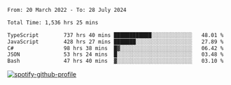 <!--START_SECTION:waka-->

```txt
From: 20 March 2022 - To: 28 July 2024

Total Time: 1,536 hrs 25 mins

TypeScript        737 hrs 40 mins ████████████░░░░░░░░░░░░░   48.01 %
JavaScript        428 hrs 27 mins ███████░░░░░░░░░░░░░░░░░░   27.89 %
C#                98 hrs 38 mins  █▓░░░░░░░░░░░░░░░░░░░░░░░   06.42 %
JSON              53 hrs 24 mins  █░░░░░░░░░░░░░░░░░░░░░░░░   03.48 %
Bash              47 hrs 40 mins  ▓░░░░░░░░░░░░░░░░░░░░░░░░   03.10 %
```

<!--END_SECTION:waka-->
[![spotify-github-profile](https://spotify-github-profile.vercel.app/api/view?uid=c00zprrvy9xiloa9qnco3hmng&cover_image=true&theme=novatorem&show_offline=false&background_color=121212&bar_color=53b14f&bar_color_cover=false)](https://spotify-github-profile.vercel.app/api/view?uid=c00zprrvy9xiloa9qnco3hmng&redirect=true)



